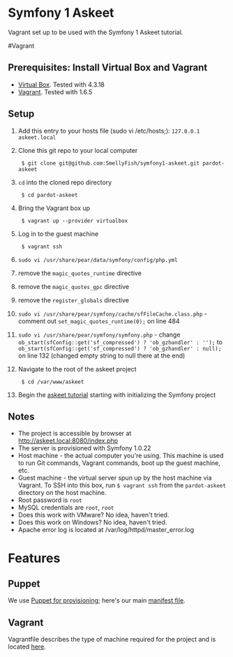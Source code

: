 # Symfony 1 Askeet
Vagrant set up to be used with the Symfony 1 Askeet tutorial.

#Vagrant

## Prerequisites: Install Virtual Box and Vagrant

   - [Virtual Box](https://www.virtualbox.org/wiki/Downloads). Tested with 4.3.18
   - [Vagrant](https://www.vagrantup.com/downloads.html). Tested with 1.6.5

## Setup

1. Add this entry to your hosts file (sudo vi /etc/hosts;): `127.0.0.1	askeet.local`

1. Clone this git repo to your local computer

		$ git clone git@github.com:SmellyFish/symfony1-askeet.git pardot-askeet

2. `cd` into the cloned repo directory

		$ cd pardot-askeet

3. Bring the Vagrant box up

		$ vagrant up --provider virtualbox

4. Log in to the guest machine

		$ vagrant ssh
	
5. `sudo vi /usr/share/pear/data/symfony/config/php.yml`
  1. remove the `magic_quotes_runtime` directive
  2. remove the `magic_quotes_gpc` directive
  3. remove the `register_globals` directive
    
6. `sudo vi /usr/share/pear/symfony/cache/sfFileCache.class.php` - comment out `set_magic_quotes_runtime(0);` on line 484
    
7. `sudo vi /usr/share/pear/symfony/symfony.php` - change  `ob_start(sfConfig::get('sf_compressed') ? 'ob_gzhandler' : '');` to  `ob_start(sfConfig::get('sf_compressed') ? 'ob_gzhandler' : null);` on line 132 (changed empty string to null there at the end)
    
5. Navigate to the root of the askeet project

		$ cd /var/www/askeet
	
6. Begin the [askeet tutorial](http://symfony.com/legacy/doc/askeet/1_0/en/1) starting with initializing the Symfony project

## Notes
* The project is accessible by browser at http://askeet.local:8080/index.php
* The server is provisioned with Symfony 1.0.22
* Host machine - the actual computer you're using. This machine is used to run Git commands, Vagrant commands, boot up the guest machine, etc.
* Guest machine - the virtual server spun up by the host machine via Vagrant. To SSH into this box, run `$ vagrant ssh` from the `pardot-askeet` directory on the host machine.
* Root password is `root`
* MySQL credentials are `root`, `root`
* Does this work with VMware? No idea, haven't tried.
* Does this work on Windows? No idea, haven't tried.
* Apache error log is located at /var/log/httpd/master_error.log

# Features
## Puppet
We use [Puppet for provisioning](http://docs.vagrantup.com/v2/provisioning/puppet_apply.html); here's our main [manifest file](https://github.com/SmellyFish/symfony1-askeet/blob/master/puppet/manifests/site.pp).

## Vagrant
Vagrantfile describes the type of machine required for the project and is located [here](https://github.com/SmellyFish/symfony1-askeet/blob/master/Vagrantfile).
